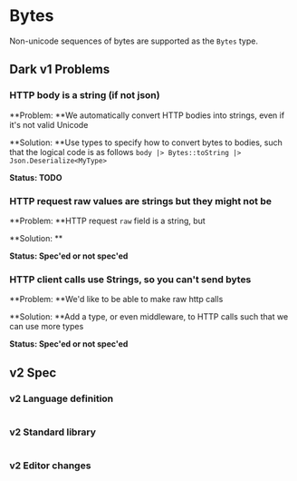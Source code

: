 # Bytes

Non-unicode sequences of bytes are supported as the `Bytes` type.

## Dark v1 Problems

### **HTTP body is a string (if not json)**

**Problem: **We automatically convert HTTP bodies into strings, even if it's not valid Unicode

**Solution: **Use types to specify how to convert bytes to bodies, such that the logical code is as follows `body |> Bytes::toString |> Json.Deserialize<MyType>`

**Status: TODO**

### HTTP request raw values are strings but they might not be

**Problem: **HTTP request `raw` field is a string, but 

**Solution: **

**Status: Spec'ed or not spec'ed**

### HTTP **client calls use Strings, so you can't send bytes**

**Problem: **We'd like to be able to make raw http calls 

**Solution: **Add a type, or even middleware, to HTTP calls such that we can use more types

**Status: Spec'ed or not spec'ed**

##

## v2 Spec

### v2 Language definition

```
```

### v2 Standard library

```
```

### v2 Editor changes

###
